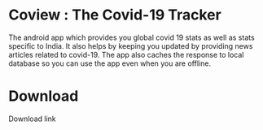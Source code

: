 # Coview : The Covid-19 Tracker
The android app which provides you global covid 19 stats as well as stats specific to India. It also helps by keeping you updated by providing news articles related to covid-19. The app also caches the response to local database so you can use the app even when you are offline.

# Download
Download link
